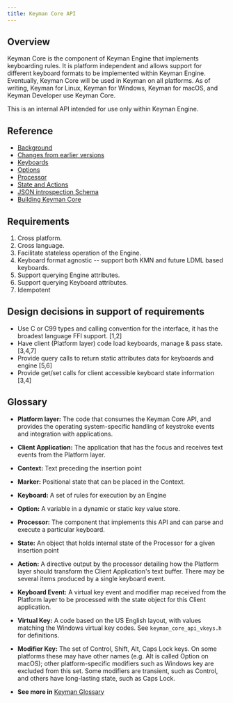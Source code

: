 ```yaml
---
title: Keyman Core API
---
```


## Overview
Keyman Core is the component of Keyman Engine that implements keyboarding rules.
It is platform independent and allows support for different keyboard formats to
be implemented within Keyman Engine. Eventually, Keyman Core will be used in
Keyman on all platforms. As of writing, Keyman for Linux, Keyman for Windows,
Keyman for macOS, and Keyman Developer use Keyman Core.

This is an internal API intended for use only within Keyman Engine.

## Reference

* [Background](background)
* [Changes from earlier versions](changes)
* [Keyboards](keyboards)
* [Options](options)
* [Processor](processor)
* [State and Actions](state)
* [JSON introspection Schema](json-schema)
* [Building Keyman Core](building)

## Requirements
1. Cross platform.
2. Cross language.
3. Facilitate stateless operation of the Engine.
4. Keyboard format agnostic -- support both KMN and future LDML based keyboards.
5. Support querying Engine attributes.
6. Support querying Keyboard attributes.
7. Idempotent


## Design decisions in support of requirements
- Use C or C99 types and calling convention for the interface, it has the
  broadest language FFI support. [1,2]
- Have client (Platform layer) code load keyboards, manage & pass state. [3,4,7]
- Provide query calls to return static attributes data for keyboards and
  engine [5,6]
- Provide get/set calls for client accessible keyboard state information [3,4]


## Glossary
- __Platform layer:__
The code that consumes the Keyman Core API, and provides the
operating system-specific handling of keystroke events and integration with
applications.
- __Client Application:__
The application that has the focus and receives text events from the Platform
layer.
- __Context:__ Text preceding the insertion point
- __Marker:__ Positional state that can be placed in the Context.
- __Keyboard:__ A set of rules for execution by an Engine
- __Option:__ A variable in a dynamic or static key value store.
- __Processor:__
The component that implements this API and can parse and execute a particular
keyboard.
- __State:__ An object that holds internal state of the Processor for a given
insertion point
- __Action:__
A directive output by the processor detailing how the Platform layer should
transform the Client Application's text buffer. There may be several items
produced by a single keyboard event.
- __Keyboard Event:__
A virtual key event and modifier map received from the Platform layer to be
processed with the state object for this Client application.
- __Virtual Key:__
A code based on the US English layout, with values matching the Windows
virtual key codes. See `keyman_core_api_vkeys.h` for definitions.
- __Modifier Key:__
The set of Control, Shift, Alt, Caps Lock keys. On some platforms these may
have other names (e.g. Alt is called Option on macOS); other platform-specific
modifiers such as Windows key are excluded from this set. Some modifiers are
transient, such as Control, and others have long-lasting state, such as
Caps Lock.

- __See more in__   [Keyman Glossary](https://github.com/keymanapp/keyman/wiki/Keyman-glossary)

[km_core_cp]: background#km_core_cp "km_core_cp type"
[km_core_usv]: background#km_core_usv "km_core_usv type"
[km_core_virtual_key]: background#km_core_virtual_key "km_core_virtual_key type"
[km_core_status]: background#km_core_status "km_core_status type"
[km_core_modifier_state]: background#km_core_modifier_state "km_core_modifier_state type"
[km_core_keyboard]: background#km_core_keyboard "km_core_keyboard struct"
[km_core_state]: background#km_core_state "km_core_state struct"
[km_core_options]: background#km_core_options "km_core_options struct"
[km_core_status_codes]: background#km_core_status_codes "km_core_status_codes enum"
[km_core_attr]: background#km_core_attr "km_core_attr struct"
[km_core_tech_value]: background#km_core_tech_value "km_core_tech_value enum"
[km_core_get_engine_attrs]: background#km_core_get_engine_attrs "km_core_get_engine_attrs function"
[km_core_bool]: background#km_core_bool "km_core_bool enum"
[km_core_caps_state]: state#km_core_caps_state "km_core_caps_state enum"
[km_core_actions]: state#km_core_actions "km_core_actions struct"
[km_core_state_get_actions]: state#km_core_state_get_actions "km_core_state_get_actions function"
[km_core_context_status]: state#km_core_context_status "km_core_context_status enum"
[km_core_state_context_set_if_needed]: state#km_core_state_context_set_if_needed "km_core_state_context_set_if_needed function"
[km_core_state_context_clear]: state#km_core_state_context_clear "km_core_state_context_clear function"
[km_core_option_scope]: options#km_core_option_scope "km_core_option_scope enum"
[km_core_option_item]: options#km_core_option_item "km_core_option_item struct"
[km_core_options_list_size]: options#km_core_options_list_size "km_core_options_list_size function"
[km_core_state_options_update]: options#km_core_state_options_update "km_core_state_options_update function"
[km_core_state_options_to_json]: options#km_core_state_options_to_json "km_core_state_options_to_json function"
[km_core_keyboard_attrs]: keyboards#km_core_keyboard_attrs "km_core_keyboard_attrs struct"
[km_core_keyboard_key]: keyboards#km_core_keyboard_key "km_core_keyboard_key struct"
[km_core_keyboard_imx]: keyboards#km_core_keyboard_imx "km_core_keyboard_imx struct"
[km_core_keyboard_load_from_blob]: keyboards#km_core_keyboard_load_from_blob "km_core_keyboard_load_from_blob function"
[km_core_keyboard_dispose]: keyboards#km_core_keyboard_dispose "km_core_keyboard_dispose function"
[km_core_keyboard_get_attrs]: keyboards#km_core_keyboard_get_attrs "km_core_keyboard_get_attrs function"
[km_core_keyboard_get_key_list]: keyboards#km_core_keyboard_get_key_list "km_core_keyboard_get_key_list function"
[km_core_keyboard_key_list_dispose]: keyboards#km_core_keyboard_key_list_dispose "km_core_keyboard_key_list_dispose function"
[km_core_keyboard_imx_list_dispose]: keyboards#km_core_keyboard_imx_list_dispose "km_core_keyboard_imx_list_dispose function"
[km_core_state_imx_register_callback]: keyboards#km_core_state_imx_register_callback "km_core_state_imx_register_callback function"
[km_core_state_imx_deregister_callback]: keyboards#km_core_state_imx_deregister_callback "km_core_state_imx_deregister_callback function"
[km_core_state_create]: keyboards#km_core_state_create "km_core_state_create function"
[km_core_state_clone]: keyboards#km_core_state_clone "km_core_state_clone function"
[km_core_state_dispose]: keyboards#km_core_state_dispose "km_core_state_dispose function"
[km_core_debug_context_type]: keyboards#km_core_debug_context_type "km_core_debug_context_type enum"
[km_core_state_context_debug]: keyboards#km_core_state_context_debug "km_core_state_context_debug function"
[km_core_cp_dispose]: keyboards#km_core_cp_dispose "km_core_cp_dispose function"
[km_core_state_to_json]: keyboards#km_core_state_to_json "km_core_state_to_json function"
[km_core_event_flags]: processor#km_core_event_flags "km_core_event_flags enum"
[km_core_process_event]: processor#km_core_process_event "km_core_process_event function"
[km_core_event]: processor#km_core_event "km_core_event function"
[km_core_event_code]: processor#km_core_event_code "km_core_event_code enum"